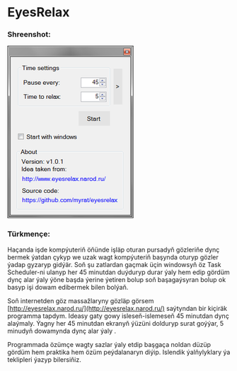 # EyesRelax

### Shreenshot:
![Window](/EyesRelax.png)
### Türkmençe:
Haçanda işde kompýuteriň öňünde işläp oturan pursadyň gözleriňe dynç bermek ýatdan çykyp we uzak wagt kompýuteriň başynda oturyp gözler ýadap gyzaryp gidýär. 
Soň şu zatlardan gaçmak üçin windowsyň öz Task Scheduler-ni ulanyp her 45 minutdan duýduryp durar ýaly hem edip gördüm dynç alar ýaly ýöne başda ýerine ýetiren bolup soň başagaýsyran bolup ok basyp işi dowam edibermek bilen bolýaň. 

Soň internetden göz massažlaryny gözläp görsem  [http://eyesrelax.narod.ru/](http://eyesrelax.narod.ru/)  saýtyndan bir kiçiräk programma tapdym. Ideasy gaty gowy isleseň-islemeseň 45 minutdan dynç alaýmaly. Ýagny her 45 minutdan ekranyň ýüzüni dolduryp surat goýýar, 5 minudyň dowamynda dynç alar ýaly  .

Programmada özümçe wagty sazlar ýaly etdip başgaça noldan düzüp gördüm hem praktika hem özüm peýdalanaryn diýip. Islendik ýalňylyklary ýa teklipleri ýazyp bilersiňiz.  
